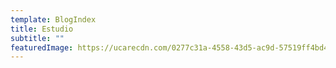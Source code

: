 ```yaml
---
template: BlogIndex
title: Estudio
subtitle: ""
featuredImage: https://ucarecdn.com/0277c31a-4558-43d5-ac9d-57519ff4bd4a/
---
```

